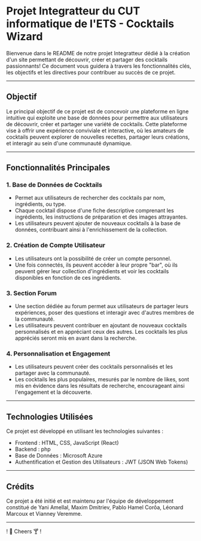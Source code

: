 # Projet Integratteur du CUT informatique de l'ETS - Cocktails Wizard

Bienvenue dans le README de notre projet Integratteur dédié à la création d'un site permettant de découvrir, créer et partager des cocktails passionnants! Ce document vous guidera à travers les fonctionnalités clés, les objectifs et les directives pour contribuer au succès de ce projet.

---

## Objectif

Le principal objectif de ce projet est de concevoir une plateforme en ligne intuitive qui exploite une base de données pour permettre aux utilisateurs de découvrir, créer et partager une variété de cocktails. Cette plateforme vise à offrir une expérience conviviale et interactive, où les amateurs de cocktails peuvent explorer de nouvelles recettes, partager leurs créations, et interagir au sein d'une communauté dynamique.

---

## Fonctionnalités Principales

### 1. Base de Données de Cocktails

- Permet aux utilisateurs de rechercher des cocktails par nom, ingrédients, ou type.
- Chaque cocktail dispose d'une fiche descriptive comprenant les ingrédients, les instructions de préparation et des images attrayantes.
- Les utilisateurs peuvent ajouter de nouveaux cocktails à la base de données, contribuant ainsi à l'enrichissement de la collection.

### 2. Création de Compte Utilisateur

- Les utilisateurs ont la possibilité de créer un compte personnel.
- Une fois connectés, ils peuvent accéder à leur propre "bar", où ils peuvent gérer leur collection d'ingrédients et voir les cocktails disponibles en fonction de ces ingrédients.

### 3. Section Forum

- Une section dédiée au forum permet aux utilisateurs de partager leurs expériences, poser des questions et interagir avec d'autres membres de la communauté.
- Les utilisateurs peuvent contribuer en ajoutant de nouveaux cocktails personnalisés et en appréciant ceux des autres. Les cocktails les plus appréciés seront mis en avant dans la recherche.

### 4. Personnalisation et Engagement

- Les utilisateurs peuvent créer des cocktails personnalisés et les partager avec la communauté.
- Les cocktails les plus populaires, mesurés par le nombre de likes, sont mis en évidence dans les résultats de recherche, encourageant ainsi l'engagement et la découverte.

---

## Technologies Utilisées

Ce projet est développé en utilisant les technologies suivantes :

- Frontend : HTML, CSS, JavaScript (React)
- Backend : php
- Base de Données : Microsoft Azure
- Authentification et Gestion des Utilisateurs : JWT (JSON Web Tokens)

---

## Crédits

Ce projet a été initié et est maintenu par l'équipe de développement constitué de Yani Amellal, Maxim Dmitriev, Pablo Hamel Corôa, Léonard Marcoux et Vianney Veremme. 

---

! 🍹 Cheers 🍸 ! 
